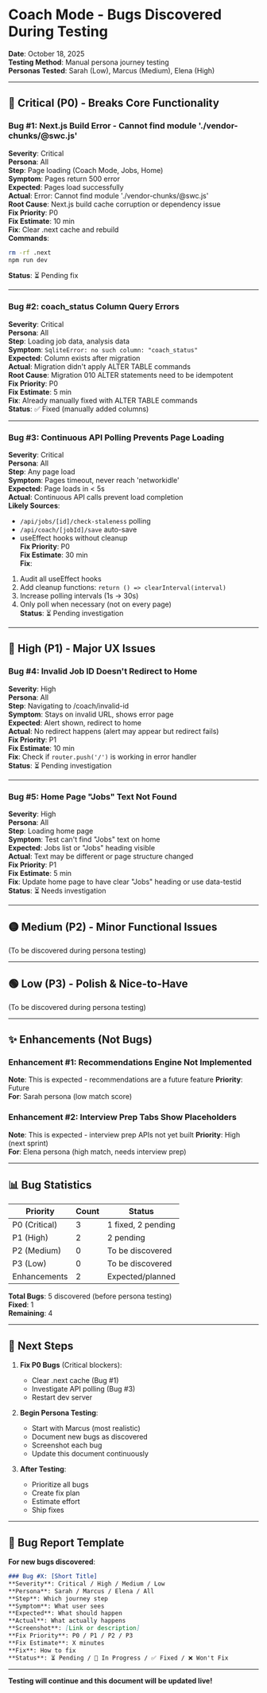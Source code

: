 # Coach Mode - Bugs Discovered During Testing

**Date**: October 18, 2025  
**Testing Method**: Manual persona journey testing  
**Personas Tested**: Sarah (Low), Marcus (Medium), Elena (High)  

---

## 🚨 Critical (P0) - Breaks Core Functionality

### Bug #1: Next.js Build Error - Cannot find module './vendor-chunks/@swc.js'
**Severity**: Critical  
**Persona**: All  
**Step**: Page loading (Coach Mode, Jobs, Home)  
**Symptom**: Pages return 500 error  
**Expected**: Pages load successfully  
**Actual**: Error: Cannot find module './vendor-chunks/@swc.js'  
**Root Cause**: Next.js build cache corruption or dependency issue  
**Fix Priority**: P0  
**Fix Estimate**: 10 min  
**Fix**: Clear .next cache and rebuild  
**Commands**:
```bash
rm -rf .next
npm run dev
```
**Status**: ⏳ Pending fix

---

### Bug #2: coach_status Column Query Errors  
**Severity**: Critical  
**Persona**: All  
**Step**: Loading job data, analysis data  
**Symptom**: `SqliteError: no such column: "coach_status"`  
**Expected**: Column exists after migration  
**Actual**: Migration didn't apply ALTER TABLE commands  
**Root Cause**: Migration 010 ALTER statements need to be idempotent  
**Fix Priority**: P0  
**Fix Estimate**: 5 min  
**Fix**: Already manually fixed with ALTER TABLE commands  
**Status**: ✅ Fixed (manually added columns)

---

### Bug #3: Continuous API Polling Prevents Page Loading
**Severity**: Critical  
**Persona**: All  
**Step**: Any page load  
**Symptom**: Pages timeout, never reach 'networkidle'  
**Expected**: Page loads in < 5s  
**Actual**: Continuous API calls prevent load completion  
**Likely Sources**:
- `/api/jobs/[id]/check-staleness` polling
- `/api/coach/[jobId]/save` auto-save
- useEffect hooks without cleanup  
**Fix Priority**: P0  
**Fix Estimate**: 30 min  
**Fix**:
1. Audit all useEffect hooks
2. Add cleanup functions: `return () => clearInterval(interval)`
3. Increase polling intervals (1s → 30s)
4. Only poll when necessary (not on every page)  
**Status**: ⏳ Pending investigation

---

## 🔴 High (P1) - Major UX Issues

### Bug #4: Invalid Job ID Doesn't Redirect to Home
**Severity**: High  
**Persona**: All  
**Step**: Navigating to /coach/invalid-id  
**Symptom**: Stays on invalid URL, shows error page  
**Expected**: Alert shown, redirect to home  
**Actual**: No redirect happens (alert may appear but redirect fails)  
**Fix Priority**: P1  
**Fix Estimate**: 10 min  
**Fix**: Check if `router.push('/')` is working in error handler  
**Status**: ⏳ Pending investigation

---

### Bug #5: Home Page "Jobs" Text Not Found
**Severity**: High  
**Persona**: All  
**Step**: Loading home page  
**Symptom**: Test can't find "Jobs" text on home  
**Expected**: Jobs list or "Jobs" heading visible  
**Actual**: Text may be different or page structure changed  
**Fix Priority**: P1  
**Fix Estimate**: 5 min  
**Fix**: Update home page to have clear "Jobs" heading or use data-testid  
**Status**: ⏳ Needs investigation

---

## 🟡 Medium (P2) - Minor Functional Issues

(To be discovered during persona testing)

---

## 🟢 Low (P3) - Polish & Nice-to-Have

(To be discovered during persona testing)

---

## ✨ Enhancements (Not Bugs)

### Enhancement #1: Recommendations Engine Not Implemented
**Note**: This is expected - recommendations are a future feature
**Priority**: Future  
**For**: Sarah persona (low match score)

### Enhancement #2: Interview Prep Tabs Show Placeholders
**Note**: This is expected - interview prep APIs not yet built
**Priority**: High (next sprint)  
**For**: Elena persona (high match, needs interview prep)

---

## 📊 Bug Statistics

| Priority | Count | Status |
|----------|-------|--------|
| P0 (Critical) | 3 | 1 fixed, 2 pending |
| P1 (High) | 2 | 2 pending |
| P2 (Medium) | 0 | To be discovered |
| P3 (Low) | 0 | To be discovered |
| Enhancements | 2 | Expected/planned |

**Total Bugs**: 5 discovered (before persona testing)  
**Fixed**: 1  
**Remaining**: 4  

---

## 🎯 Next Steps

1. **Fix P0 Bugs** (Critical blockers):
   - Clear .next cache (Bug #1)
   - Investigate API polling (Bug #3)
   - Restart dev server

2. **Begin Persona Testing**:
   - Start with Marcus (most realistic)
   - Document new bugs as discovered
   - Screenshot each bug
   - Update this document continuously

3. **After Testing**:
   - Prioritize all bugs
   - Create fix plan
   - Estimate effort
   - Ship fixes

---

## 📝 Bug Report Template

**For new bugs discovered**:
```markdown
### Bug #X: [Short Title]
**Severity**: Critical / High / Medium / Low  
**Persona**: Sarah / Marcus / Elena / All  
**Step**: Which journey step  
**Symptom**: What user sees  
**Expected**: What should happen  
**Actual**: What actually happens  
**Screenshot**: [Link or description]  
**Fix Priority**: P0 / P1 / P2 / P3  
**Fix Estimate**: X minutes  
**Fix**: How to fix  
**Status**: ⏳ Pending / 🔧 In Progress / ✅ Fixed / ❌ Won't Fix
```

---

**Testing will continue and this document will be updated live!**

